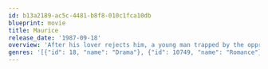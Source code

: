 ```yaml
---
id: b13a2189-ac5c-4481-b8f8-010c1fca10db
blueprint: movie
title: Maurice
release_date: '1987-09-18'
overview: 'After his lover rejects him, a young man trapped by the oppressiveness of Edwardian society tries to come to terms with and accept his sexuality.'
genres: '[{"id": 18, "name": "Drama"}, {"id": 10749, "name": "Romance"}]'
---
```

